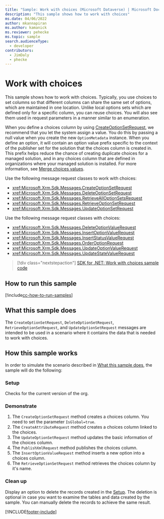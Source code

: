 ```yaml
---
title: "Sample: Work with choices (Microsoft Dataverse) | Microsoft Docs" 
description: "This sample shows how to work with choices" 
ms.date: 04/06/2022
author: mkannapiran
ms.author: kamanick
ms.reviewer: pehecke
ms.topic: sample
search.audienceType:
  - developer
contributors:
  - JimDaly
  - phecke
---
```


# Work with choices

This sample shows how to work with choices. Typically, you use choices to set columns so that different columns can share the same set of options, which are maintained in one location. Unlike local options sets which are defined only for a specific column, you can reuse choices. You will also see them used in request parameters in a manner similar to an enumeration.

When you define a choices column by using [CreateOptionSetRequest](/dotnet/api/microsoft.xrm.sdk.messages.createoptionsetrequest), we recommend that you let the system assign a value. You do this by passing a null value when you create the new `OptionMetadata` instance. When you define an option, it will contain an option value prefix specific to the context of the publisher set for the solution that the choices column is created in. This prefix helps reduce the chance of creating duplicate choices for a managed solution, and in any choices column that are defined in organizations where your managed solution is installed. For more information, see [Merge choices values](/power-platform/alm/how-managed-solutions-merged#merge-option-set-options).

Use the following message request classes to work with choices:

- <xref:Microsoft.Xrm.Sdk.Messages.CreateOptionSetRequest>
- <xref:Microsoft.Xrm.Sdk.Messages.DeleteOptionSetRequest>
- <xref:Microsoft.Xrm.Sdk.Messages.RetrieveAllOptionSetsRequest>
- <xref:Microsoft.Xrm.Sdk.Messages.RetrieveOptionSetRequest>
- <xref:Microsoft.Xrm.Sdk.Messages.UpdateOptionSetRequest>

Use the following message request classes with choices:

- <xref:Microsoft.Xrm.Sdk.Messages.DeleteOptionValueRequest>
- <xref:Microsoft.Xrm.Sdk.Messages.InsertOptionValueRequest>
- <xref:Microsoft.Xrm.Sdk.Messages.InsertStatusValueRequest>
- <xref:Microsoft.Xrm.Sdk.Messages.OrderOptionRequest>
- <xref:Microsoft.Xrm.Sdk.Messages.UpdateOptionValueRequest>
- <xref:Microsoft.Xrm.Sdk.Messages.UpdateStateValueRequest>

> [!div class="nextstepaction"]
> [SDK for .NET: Work with choices sample code](https://github.com/microsoft/PowerApps-Samples/tree/master/dataverse/orgsvc/CSharp/WorkWithOptionSets)

## How to run this sample

[!include[cc-how-to-run-samples](../../includes/cc-how-to-run-samples.md)]

## What this sample does

The `CreateOptionSetRequest`, `DeleteOptionSetRequest`, `RetrieveOptionSetRequest`, and `UpdateOptionSetRequest` messages are intended to be used in a scenario where it contains the data that is needed to work with choices.

## How this sample works

In order to simulate the scenario described in [What this sample does](#what-this-sample-does), the sample will do the following:

### Setup

Checks for the current version of the org.

### Demonstrate

1. The `CreateOptionSetRequest` method creates a choices column. You need to set the parameter `IsGlobal=true`.
2. The `CreateAttributeRequest` method creates a choices column linked to the choices.
3. The `UpdateOptionSetRequest` method updates the basic information of the choices column.
4. The `PublishXmlRequest` method publishes the choices column.
5. The `InsertOptionValueRequest` method inserts a new option into a choices column.
6. The `RetrieveOptionSetRequest` method retrieves the choices column by it's name.

### Clean up

Display an option to delete the records created in the [Setup](#setup). The deletion is optional in case you want to examine the tables and data created by the sample. You can manually delete the records to achieve the same result.

[!INCLUDE[footer-include](../../../../includes/footer-banner.md)]
